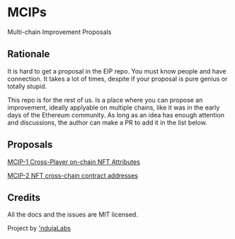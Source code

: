# MCIPs
Multi-chain Improvement Proposals

## Rationale
It is hard to get a proposal in the EIP repo. You must know people and have connection. It takes a lot of times, despite if your proposal is pure genius or totally stupid.

This repo is for the rest of us. Is a place where you can propose an improvement, ideally applyable on multiple chains, like it was in the early days of the Ethereum community. As long as an idea has enough attention and discussions, the author can make a PR to add it in the list below.

## Proposals

[MCIP-1 Cross-Player on-chain NFT Attributes](https://github.com/ndujaLabs/erc721playable)

[MCIP-2 NFT cross-chain contract addresses](https://github.com/ndujaLabs/MCIPs/blob/main/MCIPs/mcip-2.md)

## Credits
All the docs and the issues are MIT licensed.

Project by ['ndujaLabs](https://ndujalabs.com)

